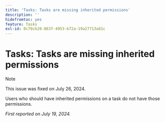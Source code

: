 ```yaml
---
title: 'Tasks: Tasks are missing inherited permissions'
description: ''
hidefromtoc: yes
feature: Tasks
exl-id: 0c70cb20-863f-4953-b72a-19a27713a81c
---
```

# Tasks: Tasks are missing inherited permissions

>[!NOTE]
>
>This issue was fixed on July 26, 2024.

Users who should have inherited permissions on a task do not have those permissions.  

_First reported on July 19, 2024._
